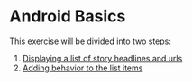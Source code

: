 # Android Basics

This exercise will be divided into two steps:

1. [Displaying a list of story headlines and urls](Q0.2a%20-%20News%20list.md)
2. [Adding behavior to the list items](Q0.2b%20-%20Intents.md)
